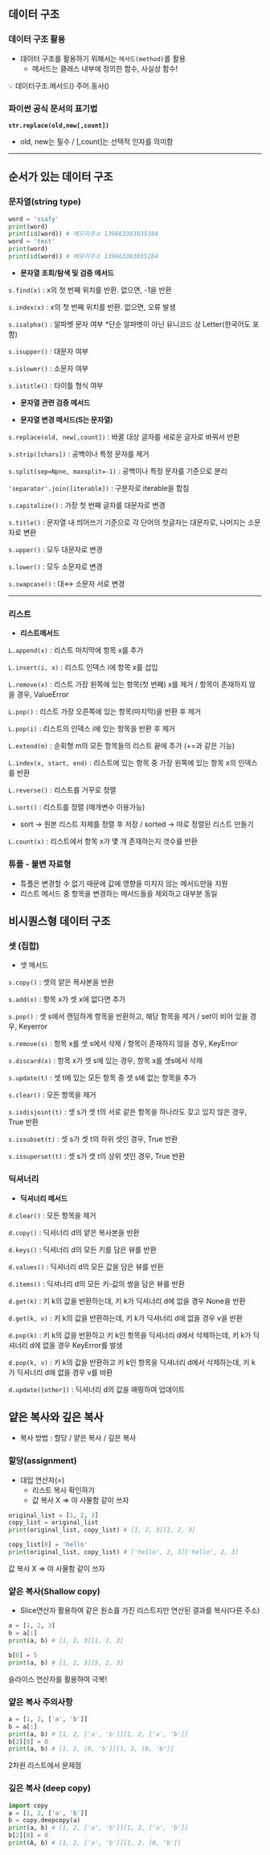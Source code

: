 
## 데이터 구조

### 데이터 구조 활용

- 데이터 구조를 활용하기 위해서는 `메서드(method)`를 활용
    - 메서드는 클래스 내부에 정의한 함수, 사실상 함수!

<aside>
💡 데이터구조.메서드()
주어.동사()

</aside>

### 파이썬 공식 문서의 표기법

**`str.replace(old,new[,count])`**

- old, new는 필수 / [,count]는 선택적 인자를 의미함

---

## 순서가 있는 데이터 구조

### 문자열(string type)

```python
word = 'ssafy'
print(word)
print(id(word)) # 메모리주소 139663383035184
word = 'test'
print(word)
print(id(word)) # 메모리주소 139663383035184
```

- **문자열 조회/탐색 및 검증 메서드**

`s.find(x)` : x의 첫 번째 위치를 반환. 없으면, -1을 반환

`s.index(x)` : x의 첫 번째 위치를 반환. 없으면, 오류 발생

`s.isalpha()` : 알파벳 문자 여부 *단순 알파벳이 아닌 유니코드 상 Letter(한국어도 포함)

`s.isupper()` : 대문자 여부

`s.islower()` : 소문자 여부

`s.istitle()` : 타이틀 형식 여부

- **문자열 관련 검증 메서드**

- **문자열 변경 메서드(S는 문자열)**

`s.replace(old, new[,count])` : 바꿀 대상 글자를 새로운 글자로 바꿔서 반환

`s.strip([chars])` : 공백이나 특정 문자를 제거

`s.split(sep=Npne, maxsplit=-1)` : 공백이나 특정 문자를 기준으로 분리

`'separator'.join([iterable])` : 구분자로 iterable을 합침

`s.capitalize()` : 가장 첫 번째 글자를 대문자로 변경

`s.title()` : 문자열 내 띄어쓰기 기준으로 각 단어의 첫글자는 대문자로, 나머지는 소문자로 변환

`s.upper()` : 모두 대문자로 변경

`s.lower()` : 모두 소문자로 변경

`s.swapcase()` : 대↔ 소문자 서로 변경

---

### 리스트

- **리스트메서드**

`L.append(x)` : 리스트 마지막에 항목 x를 추가

`L.insert(i, x)` : 리스트 인덱스 i에 항목 x를 삽입

`L.remove(x)` : 리스트 가장 왼쪽에 있는 항목(첫 번째) x를 제거 / 항목이 존재하지 않을 경우, ValueError

`L.pop()` : 리스트 가장 오른쪽에 있는 항목(마지막)을 반환 후 제거

`L.pop(i)` : 리스트의 인덱스 i에 있는 항목을 반환 후 제거

`L.extend(m)` : 순회형 m의 모든 항목들의 리스트 끝에 추가 (+=과 같은 기능)

`L.index(x, start, end)` : 리스트에 있는 항목 중 가장 왼쪽에 있는 항목 x의 인덱스를 반환

`L.reverse()` : 리스트를 거꾸로 정렬

`L.sort()` : 리스트를 정렬 (매개변수 이용가능)

- sort → 원본 리스트 자체를 정렬 후 저장 / sorted → 따로 정렬된 리스트 만들기

`L.count(x)` : 리스트에서 항목 x가 몇 개 존재하는지 갯수를 반환

### 튜플 - 불변 자료형

- 튜플은 변경할 수 없기 때문에 값에 영향을 미치지 않는 메서드만을 지원
- 리스트 메서드 중 항목을 변경하는 메서드들을 제외하고 대부분 동일

## 비시퀀스형 데이터 구조

### 셋 (집합)

- 셋 메서드

`s.copy()` : 셋의 얕은 복사본을 반환

`s.add(x)` : 항목 x가 셋 x에 없다면 추가

`s.pop()` : 셋 s에서 랜덤하게 항목을 반환하고, 해당 항목을 제거  / set이 비어 있을 경우, Keyerror

`s.remove(s)` : 항목 x를 셋 s에서 삭제 / 항목이 존재하지 않을 경우, KeyError

`s.discard(x)` : 항목 x가 셋 s에 있는 경우, 항목 x를 셋s에서 삭제

`s.update(t)` : 셋 t에 있는 모든 항목 중 셋 s에 없는 항목을 추가

`s.clear()` : 모든 항목을 제거

`s.isdisjoint(t)` : 셋 s가 셋 t의 서로 같은 항목을 하나라도 갖고 있지 않은 경우, True 반환

`s.issubset(t)` : 셋 s가 셋 t의 하위 셋인 경우, True 반환

`s.issuperset(t)` : 셋 s가 셋 t의 상위 셋인 경우, True 반환

### 딕셔너리

- **딕셔너리 메서드**

`d.clear()` : 모든 항목을 제거

`d.copy()` : 딕셔너리 d의 얕은 복사본을 반환

`d.keys()` : 딕셔너리 d의 모든 키를 담은 뷰를 반환

`d.values()` : 딕셔너리 d의 모든 값을 담은 뷰를 반환

`d.items()` : 딕셔너리 d의 모든 키-값의 쌍을 담은 뷰를 반환

`d.get(k)` : 키 k의 값을 반환하는데, 키 k가 딕셔너리 d에 없을 경우 None을 반환

`d.get(k, v)` : 키 k의 값을 반환하는데, 키 k가 딕셔너리 d에 없을 경우 v을 반환

`d.pop(k)` : 키 k의 값을 반환하고 키 k인 항목을 딕셔너리 d에서 삭제하는데, 키 k가 딕셔너리 d에 없을 경우 KeyError를 발생

`d.pop(k, v)` : 키 k의 값을 반환하고 키 k인 항목을 딕셔너리 d에서 삭제하는데, 키 k가 딕셔너리 d에 없을 경우 v를 바환

`d.update([other])` : 딕셔너리 d의 값을 매핑하여 업데이트

## 얕은 복사와 깊은 복사

- 복사 방법 : 할당 / 얕은 복사 / 깊은 복사

### 할당(assignment)

- 대입 연산자(=)
    - 리스트 복사 확인하기
    - 값 복사 X ⇒ 야 사물함 같이 쓰자

```python
original_list = [1, 2, 3]
copy_list = original_list
print(original_list, copy_list) # [1, 2, 3][1, 2, 3]

copy_list[0] = 'hello'
print(original_list, copy_list) # ['hello', 2, 3]['hello', 2, 3]
```

값 복사 X ⇒ 야 사물함 같이 쓰자

### 얕은 복사(Shallow copy)

- Slice연산자 활용하여 같은 원소를 가진 리스트지만 연산된 결과를 복사(다른 주소)

```python
a = [1, 2, 3]
b = a[:]
print(a, b) # [1, 2, 3][1, 2, 3]

b[0] = 5
print(a, b) # [1, 2, 3][5, 2, 3]
```

슬라이스 연산자를 활용하여 극복!

### 얕은 복사 주의사항

```python
a = [1, 2, ['a', 'b']]
b = a[:]
print(a, b) # [1, 2, ['a', 'b']][1, 2, ['a', 'b']]
b[2][0] = 0
print(a, b) # [1, 2, [0, 'b']][1, 2, [0, 'b']]
```

2차원 리스트에서 문제점

### 깊은 복사 (deep copy)

```python
import copy
a = [1, 2, ['a', 'b']]
b = copy.deepcopy(a)
print(a, b) # [1, 2, ['a', 'b']][1, 2, ['a', 'b']]
b[2][0] = 0
print(A, b) # [1, 2, ['a', 'b']][1, 2, [0, 'b']]
```
